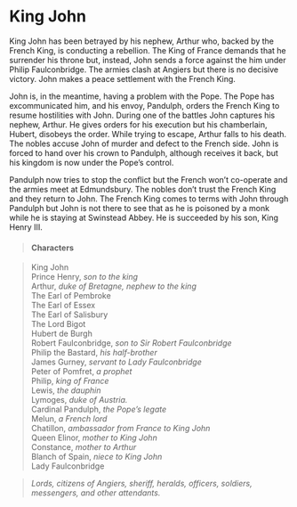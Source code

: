 <!-- ======================================================================
--- Search engine
title:          King John
keywords:       king, John, history
description:    King John by William Shakespeare.
--- Menu system
order:          80
text:           King John
hidden:         false
umbel:          false
--- Page properties
id:             
document:       
layout:         layout-2-left
$-left:         play-list
searchable:     true
======================================================================= -->

# King John

King John has been betrayed by his nephew, Arthur who, backed by the French King,
is conducting a rebellion. The King of France demands that he surrender his
throne but, instead, John sends a force against the him under Philip Faulconbridge.
The armies clash at Angiers but there is no decisive victory. John makes a peace
settlement with the French King.

John is, in the meantime, having a problem with the Pope. The Pope has
excommunicated him, and his envoy, Pandulph, orders the French King to resume
hostilities with John. During one of the battles John captures his nephew,
Arthur. He gives orders for his execution but his chamberlain, Hubert, disobeys
the order. While trying to escape, Arthur falls to his death. The nobles accuse
John of murder and defect to the French side. John is forced to hand over his
crown to Pandulph, although receives it back, but his kingdom is now under the
Pope’s control.

Pandulph now tries to stop the conflict but the French won’t co-operate and the
armies meet at Edmundsbury. The nobles don’t trust the French King and they
return to John. The French King comes to terms with John through Pandulph but
John is not there to see that as he is poisoned by a monk while he is staying at
Swinstead Abbey. He is succeeded by his son, King Henry III.

>   #### Characters

>   King John  
    Prince Henry, _son to the king_  
    Arthur, _duke of Bretagne, nephew to the king_  
    The Earl of Pembroke  
    The Earl of Essex  
    The Earl of Salisbury  
    The Lord Bigot  
    Hubert de Burgh  
    Robert Faulconbridge, _son to Sir Robert Faulconbridge_  
    Philip the Bastard, _his half-brother_  
    James Gurney, _servant to Lady Faulconbridge_  
    Peter of Pomfret, _a prophet_  
    Philip, _king of France_  
    Lewis, _the dauphin_  
    Lymoges, _duke of Austria._  
    Cardinal Pandulph, _the Pope’s legate_  
    Melun, _a French lord_  
    Chatillon, _ambassador from France to King John_  
    Queen Elinor, _mother to King John_  
    Constance, _mother to Arthur_  
    Blanch of Spain, _niece to King John_  
    Lady Faulconbridge
    
>   _Lords, citizens of Angiers, sheriff, heralds, officers, 
    soldiers, messengers, and other attendants._ 
